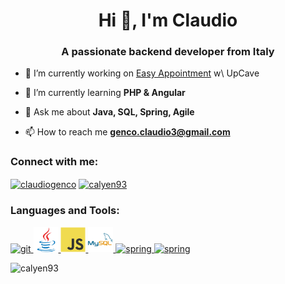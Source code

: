<h1 align="center">Hi 👋, I'm Claudio</h1>
<h3 align="center">A passionate backend developer from Italy</h3>


- 🔭 I’m currently working on [Easy Appointment](https://github.com/UpCaveSoft/EasyAppointmentBE) w\ UpCave

- 🌱 I’m currently learning **PHP & Angular**

- 💬 Ask me about **Java, SQL, Spring, Agile**

- 📫 How to reach me **genco.claudio3@gmail.com**

<h3 align="left">Connect with me:</h3>
<p align="left">
<a href="https://linkedin.com/in/claudiogenco" target="blank"><img align="center" src="https://raw.githubusercontent.com/rahuldkjain/github-profile-readme-generator/master/src/images/icons/Social/linked-in-alt.svg" alt="claudiogenco" height="30" width="40" /></a>
<a href="https://instagram.com/calyen93" target="blank"><img align="center" src="https://raw.githubusercontent.com/rahuldkjain/github-profile-readme-generator/master/src/images/icons/Social/instagram.svg" alt="calyen93" height="30" width="40" /></a>
</p>

<h3 align="left">Languages and Tools:</h3>
<p align="left"> <a href="https://git-scm.com/" target="_blank" rel="noreferrer"> <img src="https://www.vectorlogo.zone/logos/git-scm/git-scm-icon.svg" alt="git" width="40" height="40"/> </a> <a href="https://www.java.com" target="_blank" rel="noreferrer"> <img src="https://raw.githubusercontent.com/devicons/devicon/master/icons/java/java-original.svg" alt="java" width="40" height="40"/> </a> <a href="https://developer.mozilla.org/en-US/docs/Web/JavaScript" target="_blank" rel="noreferrer"> <img src="https://raw.githubusercontent.com/devicons/devicon/master/icons/javascript/javascript-original.svg" alt="javascript" width="40" height="40"/> </a> <a href="https://www.mysql.com/" target="_blank" rel="noreferrer"> <img src="https://raw.githubusercontent.com/devicons/devicon/master/icons/mysql/mysql-original-wordmark.svg" alt="mysql" width="40" height="40"/> </a> <a href="https://spring.io/" target="_blank" rel="noreferrer"> <img src="https://www.vectorlogo.zone/logos/springio/springio-icon.svg" alt="spring" width="40" height="40"/> <img src="[https://www.vectorlogo.zone/logos/springio/springio-icon.svg" alt="spring" width="40" height="40](https://github.com/javaee)"/>  </a> </p>

<p><img align="left" src="https://github-readme-stats.vercel.app/api/top-langs?username=calyen93&show_icons=true&locale=en&layout=compact" alt="calyen93" /></p>

